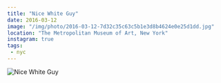 ```yaml
---
title: "Nice White Guy"
date: 2016-03-12
image: "/img/photo/2016-03-12-7d32c35c63c5b1e3d8b4624e0e25d1dd.jpg"
location: "The Metropolitan Museum of Art, New York"
instagram: true
tags:
 - nyc
---
```


![Nice White Guy](/img/photo/2016-03-12-7d32c35c63c5b1e3d8b4624e0e25d1dd.jpg)
